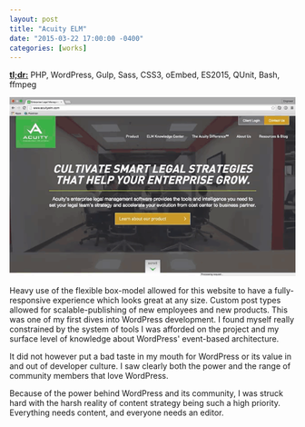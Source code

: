 ```yaml
---
layout: post
title: "Acuity ELM"
date: "2015-03-22 17:00:00 -0400"
categories: [works]
---
```


<a href="http://acuityelm.com" rel="nofollow" target="_blank"><strong>tl;dr:</strong></a> PHP, WordPress, Gulp, Sass, CSS3, oEmbed, ES2015, QUnit, Bash, ffmpeg

![Acuity ELM Site](/img/works/acuity-elm.gif)

Heavy use of the flexible box-model allowed for this website to have a fully-
responsive experience which looks great at any size. Custom post types allowed
for scalable-publishing of new employees and new products. This was one of my
first dives into WordPress development. I found myself really constrained by
the system of tools I was afforded on the project and my surface level of knowledge
about WordPress' event-based architecture.

It did not however put a bad taste in my mouth for WordPress or its value in and
out of developer culture. I saw clearly both the power and the range of community
members that love WordPress.

Because of the power behind WordPress and its community, I was struck hard with
the harsh reality of content strategy being such a high priority. Everything needs
content, and everyone needs an editor.

